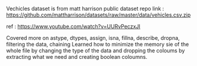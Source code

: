 Vechicles dataset is from matt harrison public dataset 
repo link : https://github.com/mattharrison/datasets/raw/master/data/vehicles.csv.zip

ref : https://www.youtube.com/watch?v=UURvPeczxJI

Covered more on 
astype,
dtypes,
assign,
isna,
fillna,
describe,
dropna,
filtering the data,
chaining 
Learned how to minimize the memory sie of the whole file by changing the type of the data and dropping the coloums by
extracting what we need and creating boolean coloumns.

